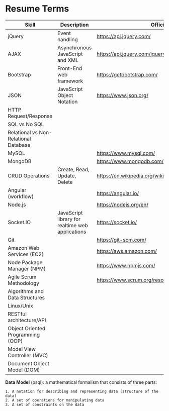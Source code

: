# Resume Terms

| Skill                                 | Description                                      | Official Website                                              |
| ------------------------------------- | ------------------------------------------------ | ------------------------------------------------------------- |
| jQuery                                | Event handling                                   | https://api.jquery.com/                                       |
| AJAX                                  | Asynchronous JavaScript and XML                  | https://api.jquery.com/jquery.ajax/                           |
| Bootstrap                             | Front-End web framework                          | https://getbootstrap.com/                                     |
| JSON                                  | JavaScript Object Notation                       | https://www.json.org/                                         |
| HTTP Request/Response                 |
| SQL vs No SQL                         |
| Relational vs Non-Relational Database |
| MySQL                                 |                                                  | https://www.mysql.com/                                        |
| MongoDB                               |                                                  | https://www.mongodb.com/                                      |
| CRUD Operations                       | Create, Read, Update, Delete                     | https://en.wikipedia.org/wiki/Create,_read,_update_and_delete |
| Angular (workflow)                    |                                                  | https://angular.io/                                           |
| Node.js                               |                                                  | https://nodejs.org/en/                                        |
| Socket.&#8203;IO                      | JavaScript library for realtime web applications | https://socket.io/                                            |
| Git                                   |                                                  | https://git-scm.com/                                          |
| Amazon Web Services (EC2)             |                                                  | https://aws.amazon.com/                                       |
| Node Package Manager (NPM)            |                                                  | https://www.npmjs.com/                                        |
| Agile Scrum Methodology               |                                                  | https://www.scrum.org/resources/what-is-scrum                 |
| Algorithms and Data Structures        |
| Linux/Unix                            |
| RESTful architecture/API              |
| Object Oriented Programming (OOP)     |
| Model View Controller (MVC)           |
| Document Object Model (DOM)           |

__Data Model__ (psql): a mathematical formalism that consists of three parts:  

    1. A notation for describing and representing data (structure of the data)  
    2. A set of operations for manipulating data  
    3. A set of constraints on the data